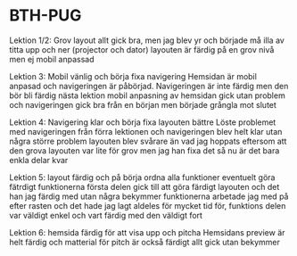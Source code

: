 # BTH-PUG


Lektion 1/2: Grov layout
allt gick bra, men jag blev yr och började må illa av titta upp och ner (projector och dator)
layouten är färdig på en grov nivå men ej mobil anpassad

Lektion 3: Mobil vänlig och börja fixa navigering
Hemsidan är mobil anpasad och navigeringen är påbörjad. Navigeringen är inte färdig men den bör bli färdig nästa lektion
mobil anpasning av hemsidan gick utan problem och navigeringen gick bra från en början men började grångla mot slutet

Lektion 4: Navigering klar och börja fixa layouten bättre
Löste problemet med navigeringen från förra lektionen och navigeringen blev helt klar utan några större problem
layouten blev svårare än vad jag hoppats eftersom att den grova layouten var lite för grov men jag han fixa det
så nu är det bara enkla delar kvar

Lektion 5: layout färdig och på börja ordna alla funktioner eventuelt göra fätrdigt funktionerna
första delen gick till att göra färdigt layouten och det han jag färdig med utan några bekymmer
funktionerna arbetade jag med på efter rasten och det hade jag lagt aldeles för mycket tid för, funktions delen
var väldigt enkel och vart färdig med den väldigt fort

Lektion 6: hemsida färdig för att visa upp och pitcha
Hemsidans preview är helt färdig och matterial för pitch är också färdigt
allt gick utan bekymmer
